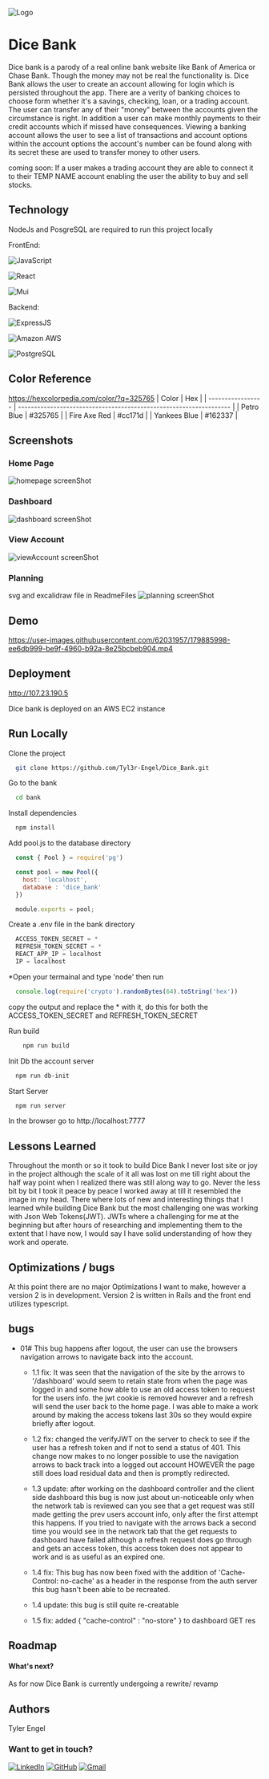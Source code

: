
![Logo](./bank/src/components/navBar/logo.png)


# Dice Bank

Dice bank is a parody of a real online bank website like
Bank of America or Chase Bank. Though the money may not be real
the functionality is. Dice Bank allows the user to create an
account allowing for login which is persisted throughout the app.
There are a verity of banking choices to choose form
whether it's a savings, checking, loan, or a trading account.
The user can transfer any of their "money" between the
accounts given the circumstance is right. In addition a
user can make monthly payments to their credit accounts which
if missed have consequences. Viewing a banking account allows
the user to see a list of transactions and account options
within the account options the account's number can be found
along with its secret these are used to transfer money to other
users.


coming soon:
If a user makes a trading account they are able to
connect it to their TEMP NAME account enabling the user the
ability to buy and sell stocks.
## Technology

NodeJs and PosgreSQL are required to run this project locally

FrontEnd:

![JavaScript](https://img.shields.io/badge/JavaScript%20-162337.svg?&style=for-the-badge&logo=javascript&logoColor=%#325765)

![React](https://img.shields.io/badge/React%20-325765.svg?&style=for-the-badge&logo=react&logoColor=%2361DAFB)

![Mui](https://img.shields.io/badge/ReactMUI%20-cc171d.svg?&style=for-the-badge&logo=mui&logoColor=%2361DAFB)

Backend:

![ExpressJS](https://img.shields.io/badge/Express.js-325765?style=for-the-badge&logo=express&logoColor=white)

![Amazon AWS](https://img.shields.io/badge/Amazon_AWS-162337?style=for-the-badge&logo=amazonaws&logoColor=white)

![PostgreSQL](https://img.shields.io/badge/PostgreSQL-cc171d?style=for-the-badge&logo=postgresql&logoColor=white)

## Color Reference
https://hexcolorpedia.com/color/?q=325765
| Color             | Hex                                                                |
| ----------------- | ------------------------------------------------------------------ |
| Petro Blue | #325765 |
| Fire Axe Red | #cc171d |
| Yankees Blue |  #162337 |


## Screenshots

### Home Page
![homepage screenShot](./ReadmeFiles/homepageScreenshot.png)

### Dashboard
![dashboard screenShot](./ReadmeFiles/dashboardScreenshot.png)

### View Account
![viewAccount screenShot](./ReadmeFiles/viewAccountScreenshot.png)

### Planning
svg and excalidraw file in ReadmeFiles
![planning screenShot](./ReadmeFiles/DiceBank_PlanningBoard-v1-2.svg)


## Demo


https://user-images.githubusercontent.com/62031957/179885998-ee6db999-be9f-4960-b92a-8e25bcbeb904.mp4



## Deployment

http://107.23.190.5

Dice bank is deployed on an AWS EC2 instance

## Run Locally

Clone the project
```bash
  git clone https://github.com/Tyl3r-Engel/Dice_Bank.git
```

Go to the bank
```bash
  cd bank
```

Install dependencies
```bash
  npm install
```

Add pool.js to the database directory
```javascript
  const { Pool } = require('pg')

  const pool = new Pool({
    host: 'localhost',
    database : 'dice_bank'
  })

  module.exports = pool;
```

Create a .env file in the bank directory
```javascript
  ACCESS_TOKEN_SECRET = *
  REFRESH_TOKEN_SECRET = *
  REACT_APP_IP = localhost
  IP = localhost
```
*Open your termainal and type 'node' then run
```javascript
  console.log(require('crypto').randomBytes(64).toString('hex'))
```
copy the output and replace the * with it, do this for both the ACCESS_TOKEN_SECRET and REFRESH_TOKEN_SECRET

Run build
```bash
    npm run build
```

Init Db the account server
```bash
  npm run db-init
```

Start Server
```bash
  npm run server
```

In the browser go to http://localhost:7777

## Lessons Learned

Throughout the month or so it took to build Dice Bank I
never lost site or joy in the project although the scale of it
all was lost on me till right about the half way point when
I realized there was still along way to go. Never the less bit
by bit I took it peace by peace I worked away at till it
resembled the image in my head. There where lots of new and
interesting things that I learned while building Dice Bank but the
most challenging one was working with Json Web Tokens(JWT).
JWTs where a challenging for me at the beginning but after hours
of researching and implementing them to the extent that I have now,
I would say I have solid understanding of how they work and operate.

## Optimizations / bugs

At this point there are no major Optimizations I want to make,
however a version 2 is in development. Version 2 is written in Rails and
the front end utilizes typescript.


## bugs
- 01# This bug happens after logout, the user can use the browsers navigation arrows to navigate back into the account.
   - 1.1 fix: It was seen that the navigation of the site by the arrows to '/dashboard' would seem to retain state from when the page was logged in and some how able to use an old access token to request for the users info. the jwt cookie is removed however and a refresh will send the user back to the home page. I was able to make a work around by making the access tokens last 30s so they would expire briefly after logout.

    - 1.2 fix: changed the verifyJWT on the server to check to see if the user has a refresh token and if not to send a status of 401. This change now makes to no longer possible to use the navigation arrows to back track into a logged out account HOWEVER the page still does load residual data and then is promptly redirected.

    - 1.3 update: after working on the dashboard controller and the client side dashboard this bug is now just about un-noticeable only when the network tab is reviewed can you see that a get request was still made getting the prev users account info, only after the first attempt this happens. If you tried to navigate with the arrows back a second time you would see in the network tab that the get requests to dashboard have failed although a refresh request does go through and gets an access token, this access token does not appear to work and is as useful as an expired one.

    - 1.4 fix: This bug has now been fixed with the addition of 'Cache-Control: no-cache' as a header in the response from the auth server this bug hasn't been able to be recreated.

    - 1.4 update: this bug is still quite re-creatable

    - 1.5 fix: added { "cache-control" : "no-store" } to dashboard GET res
## Roadmap

#### What's next?

As for now Dice Bank is currently undergoing a rewrite/ revamp


## Authors
Tyler Engel

### Want to get in touch?
[![LinkedIn](https://img.shields.io/badge/LinkedIn%20-%23323330.svg?logo=LinkedIn&style=for-the-badge&logoColor=blue&color=white)](https://www.linkedin.com/in/tylerengel/)
[![GitHub](https://img.shields.io/badge/GitHub%20-%23323330.svg?logo=GitHub&style=for-the-badge&logoColor=black&color=white)](https://github.com/Tyl3r-Engel)
[![Gmail](https://img.shields.io/badge/Gmail%20-%23323330.svg?logo=Gmail&style=for-the-badge&logoColor=red&color=white)](mailto:engelcrag@gmail.com)
